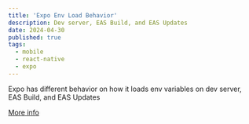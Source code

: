```yaml
---
title: 'Expo Env Load Behavior'
description: Dev server, EAS Build, and EAS Updates
date: 2024-04-30
published: true
tags:
  - mobile
  - react-native
  - expo
---
```


Expo has different behavior on how it loads env variables on dev server, EAS Build, and EAS Updates

[More info](/notes/expo-env-load-behavior)